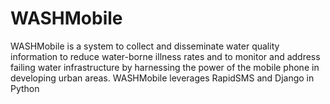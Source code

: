 # WASHMobile
WASHMobile is a system to collect and disseminate water quality information to reduce water-borne illness rates and to monitor and address failing water infrastructure by harnessing the power of the mobile phone in developing urban areas. WASHMobile leverages RapidSMS and Django in Python
